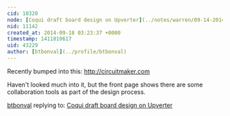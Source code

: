 ```yaml
---
cid: 10320
node: [Coqui draft board design on Upverter](../notes/warren/09-14-2014/coqui-draft-board-design-on-upverter)
nid: 11142
created_at: 2014-09-18 03:23:37 +0000
timestamp: 1411010617
uid: 43229
author: [btbonval](../profile/btbonval)
---
```


Recently bumped into this:
http://circuitmaker.com

Haven't looked much into it, but the front page shows there are some collaboration tools as part of the design process.

[btbonval](../profile/btbonval) replying to: [Coqui draft board design on Upverter](../notes/warren/09-14-2014/coqui-draft-board-design-on-upverter)

